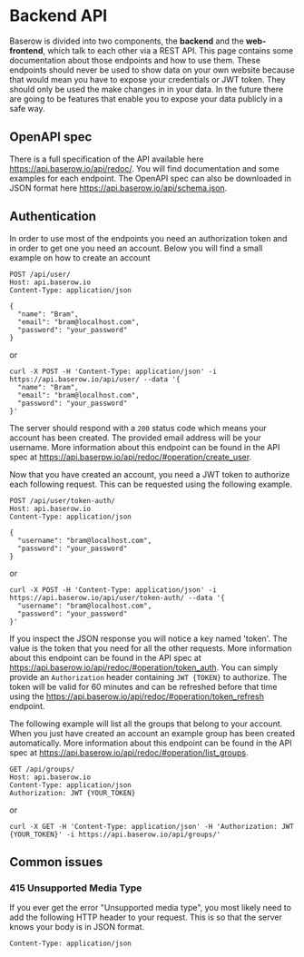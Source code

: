 # Backend API

Baserow is divided into two components, the **backend** and the 
**web-frontend**, which talk to each other via a REST API. This page
contains some documentation about those endpoints and how to use them. These endpoints
should never be used to show data on your own website because that would mean you have
to expose your credentials or JWT token. They should only be used the make changes in
in your data. In the future there are going to be features that enable you to expose 
your data publicly in a safe way.

## OpenAPI spec

There is a full specification of the API available here 
https://api.baserow.io/api/redoc/. You will find documentation and some examples for 
each endpoint. The OpenAPI spec can also be downloaded in JSON format here 
https://api.baserow.io/api/schema.json.

## Authentication

In order to use most of the endpoints you need an authorization token and in order to 
get one you need an account. Below you will find a small example on how to create an 
account

```
POST /api/user/
Host: api.baserow.io
Content-Type: application/json

{
  "name": "Bram",
  "email": "bram@localhost.com",
  "password": "your_password"
}
```
or
```
curl -X POST -H 'Content-Type: application/json' -i https://api.baserow.io/api/user/ --data '{
  "name": "Bram",
  "email": "bram@localhost.com",
  "password": "your_password"
}'
```

The server should respond with a `200` status code which means your account has been 
created. The provided email address will be your username. More information about this 
endpoint can be found in the API spec at 
https://api.baserpw.io/api/redoc/#operation/create_user.

Now that you have created an account, you need a JWT token to authorize each following
request. This can be requested using the following example.

```
POST /api/user/token-auth/
Host: api.baserow.io
Content-Type: application/json

{
  "username": "bram@localhost.com",
  "password": "your_password"
}
```
or
```
curl -X POST -H 'Content-Type: application/json' -i https://api.baserow.io/api/user/token-auth/ --data '{
  "username": "bram@localhost.com",
  "password": "your_password"
}'
```

If you inspect the JSON response you will notice a key named 'token'. The value is the 
token that you need for all the other requests. More information about this endpoint
can be found in the API spec at https://api.baserow.io/api/redoc/#operation/token_auth.
You can simply provide an `Authorization` header containing `JWT {TOKEN}` to authorize. 
The token will be valid for 60 minutes and can be refreshed before that time using the
https://api.baserow.io/api/redoc/#operation/token_refresh endpoint.

The following example will list all the groups that belong to your account. When you 
just have created an account an example group has been created automatically. More 
information about this endpoint can be found in the API spec at 
https://api.baserow.io/api/redoc/#operation/list_groups.

```
GET /api/groups/
Host: api.baserow.io
Content-Type: application/json
Authorization: JWT {YOUR_TOKEN}
```
or
```
curl -X GET -H 'Content-Type: application/json' -H 'Authorization: JWT {YOUR_TOKEN}' -i https://api.baserow.io/api/groups/'
```

## Common issues

### 415 Unsupported Media Type

If you ever get the error "Unsupported media type", you most likely need to add the 
following HTTP header to your request. This is so that the server knows your body is in 
JSON format.

```
Content-Type: application/json
```
